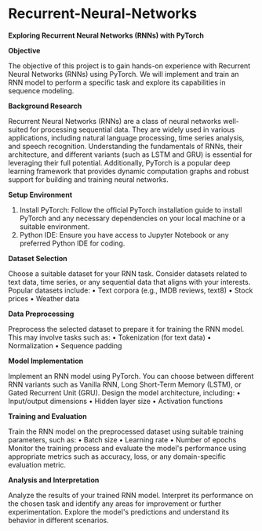 # Recurrent-Neural-Networks  

__Exploring Recurrent Neural Networks (RNNs) with PyTorch__  

__Objective__

The objective of this project is to gain hands-on experience with Recurrent Neural Networks (RNNs) using PyTorch. We will implement and train an RNN model to perform a specific task and explore its capabilities in sequence modeling.

__Background Research__

Recurrent Neural Networks (RNNs) are a class of neural networks well-suited for processing sequential data. They are widely used in various applications, including natural language processing, time series analysis, and speech recognition. Understanding the fundamentals of RNNs, their architecture, and different variants (such as LSTM and GRU) is essential for leveraging their full potential. Additionally, PyTorch is a popular deep learning framework that provides dynamic computation graphs and robust support for building and training neural networks.

__Setup Environment__

1.	Install PyTorch: Follow the official PyTorch installation guide to install PyTorch and any necessary dependencies on your local machine or a suitable environment.
2.	Python IDE: Ensure you have access to Jupyter Notebook or any preferred Python IDE for coding.
   
__Dataset Selection__

Choose a suitable dataset for your RNN task. Consider datasets related to text data, time series, or any sequential data that aligns with your interests. Popular datasets include:
•	Text corpora (e.g., IMDB reviews, text8)
•	Stock prices
•	Weather data

__Data Preprocessing__

Preprocess the selected dataset to prepare it for training the RNN model. This may involve tasks such as:
•	Tokenization (for text data)
•	Normalization
•	Sequence padding

__Model Implementation__

Implement an RNN model using PyTorch. You can choose between different RNN variants such as Vanilla RNN, Long Short-Term Memory (LSTM), or Gated Recurrent Unit (GRU). Design the model architecture, including:
•	Input/output dimensions
•	Hidden layer size
•	Activation functions

__Training and Evaluation__

Train the RNN model on the preprocessed dataset using suitable training parameters, such as:
•	Batch size
•	Learning rate
•	Number of epochs
Monitor the training process and evaluate the model's performance using appropriate metrics such as accuracy, loss, or any domain-specific evaluation metric.

__Analysis and Interpretation__

Analyze the results of your trained RNN model. Interpret its performance on the chosen task and identify any areas for improvement or further experimentation. Explore the model's predictions and understand its behavior in different scenarios.
